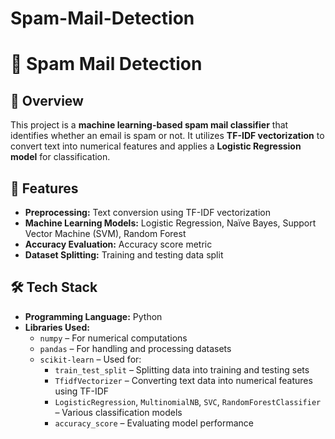 # Spam-Mail-Detection
# 📧 Spam Mail Detection  

## 📌 Overview  
This project is a **machine learning-based spam mail classifier** that identifies whether an email is spam or not. It utilizes **TF-IDF vectorization** to convert text into numerical features and applies a **Logistic Regression model** for classification.  

## 🚀 Features  
- **Preprocessing:** Text conversion using TF-IDF vectorization  
- **Machine Learning Models:** Logistic Regression, Naïve Bayes, Support Vector Machine (SVM), Random Forest  
- **Accuracy Evaluation:** Accuracy score metric  
- **Dataset Splitting:** Training and testing data split  

## 🛠️ Tech Stack  
- **Programming Language:** Python  
- **Libraries Used:**  
  - `numpy` – For numerical computations  
  - `pandas` – For handling and processing datasets  
  - `scikit-learn` – Used for:  
    - `train_test_split` – Splitting data into training and testing sets  
    - `TfidfVectorizer` – Converting text data into numerical features using TF-IDF  
    - `LogisticRegression`, `MultinomialNB`, `SVC`, `RandomForestClassifier` – Various classification models  
    - `accuracy_score` – Evaluating model performance  
